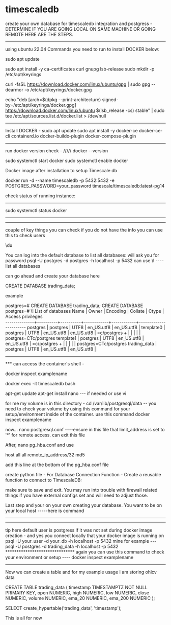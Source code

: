 # timescaledb
create your own database for timescaledb integration and postgress - DETERMINE IF YOU ARE GOING LOCAL ON SAME MACHINE OR GOING REMOTE HERE ARE THE STEPS.
________________________________________________________________________________________________________
using ubuntu 22.04
Commands you need to run to install DOCKER below:

sudo apt update

sudo apt install -y ca-certificates curl gnupg lsb-release
sudo mkdir -p /etc/apt/keyrings

curl -fsSL https://download.docker.com/linux/ubuntu/gpg | sudo gpg --dearmor -o /etc/apt/keyrings/docker.gpg

echo "deb [arch=$(dpkg --print-architecture) signed-by=/etc/apt/keyrings/docker.gpg] https://download.docker.com/linux/ubuntu $(lsb_release -cs) stable" | sudo tee /etc/apt/sources.list.d/docker.list > /dev/null
_______________________________________________________________________________________________________
Install DOCKER - 
sudo apt update
sudo apt install -y docker-ce docker-ce-cli containerd.io docker-buildx-plugin docker-compose-plugin
_______________________________________________________________________________________________________

run docker version check - /////    docker --version

sudo systemctl start docker
sudo systemctl enable docker

Docker image after installation to setup Timescale db

docker run -d --name timescaledb -p 5432:5432 -e POSTGRES_PASSWORD=your_password timescale/timescaledb:latest-pg14

check status of running instance:
***
sudo systemctl status docker
***
____________________________________________________________________________________________________________
couple of key things you can check if you do not have the info 
you can use this to check users

\du

You can log into the default database to list all databases: will ask you for password
psql -U postgres -d postgres -h localhost -p 5432
can use \l     ----list all databases

can go ahead and create your database here 

CREATE DATABASE trading_data;

example 

postgres=# CREATE DATABASE trading_data;
CREATE DATABASE
postgres=# \l
                                  List of databases
     Name     |  Owner   | Encoding |  Collate   |   Ctype    |   Access privileges   
--------------+----------+----------+------------+------------+-----------------------
 postgres     | postgres | UTF8     | en_US.utf8 | en_US.utf8 | 
 template0    | postgres | UTF8     | en_US.utf8 | en_US.utf8 | =c/postgres          +
              |          |          |            |            | postgres=CTc/postgres
 template1    | postgres | UTF8     | en_US.utf8 | en_US.utf8 | =c/postgres          +
              |          |          |            |            | postgres=CTc/postgres
 trading_data | postgres | UTF8     | en_US.utf8 | en_US.utf8 | 


_______________________________________________________________________________________________________________

*** can access the container's shell - 

docker inspect examplename


docker exec -it timescaledb bash


apt-get update
apt-get install nano  --- if needed or use vi

for me my volume is in this directory - cd /var/lib/postgresql/data -- you need to check your volume by using this command for your setup/environment inside of the container. use this command     docker inspect examplename

now... nano postgresql.conf ----ensure in this file that limit_address is set to '*' for remote access. can exit this file

After, nano pg_hba.conf and use 

host    all             all             remote_ip_address/32          md5

add this line at the bottom of the pg_hba.conf file



create python file - For Database Connection Function - Create a reusable function to connect to TimescaleDB:

make sure to save and exit.
You may run into trouble with firewall related things if you have external configs set and will need to adjust those.

Last step and your on your own creating your database. You want to be on your local host -----here is command

***************
*****************************
tip here default user is postgress if it was not set during docker image creation - and yes you connect locally that your docker image is running on
psql -U your_user -d your_db -h localhost -p 5432
mine for example  ---    psql -U postgres -d trading_data -h localhost -p 5432
*******************************  again you can use this command to check your environment or setup ----    docker inspect examplename
*************  
Now we can create a table and for my example usage I am storing ohlcv data

CREATE TABLE trading_data (
    timestamp TIMESTAMPTZ NOT NULL PRIMARY KEY,
    open NUMERIC,
    high NUMERIC,
    low NUMERIC,
    close NUMERIC,
    volume NUMERIC,
    ema_20 NUMERIC,
    ema_200 NUMERIC
);

SELECT create_hypertable('trading_data', 'timestamp');


This is all for now














